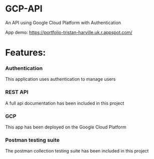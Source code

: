 # GCP-API
An API using Google Cloud Platform with Authentication

App demo: https://portfolio-tristan-harville.uk.r.appspot.com/

# Features:

### Authentication
This application uses authentication to manage users
### REST API
A full api documentation has been included in this project
### GCP
This app has been deployed on the Google Cloud Platform
### Postman testing suite
The postman collection testing suite has been included in this project
